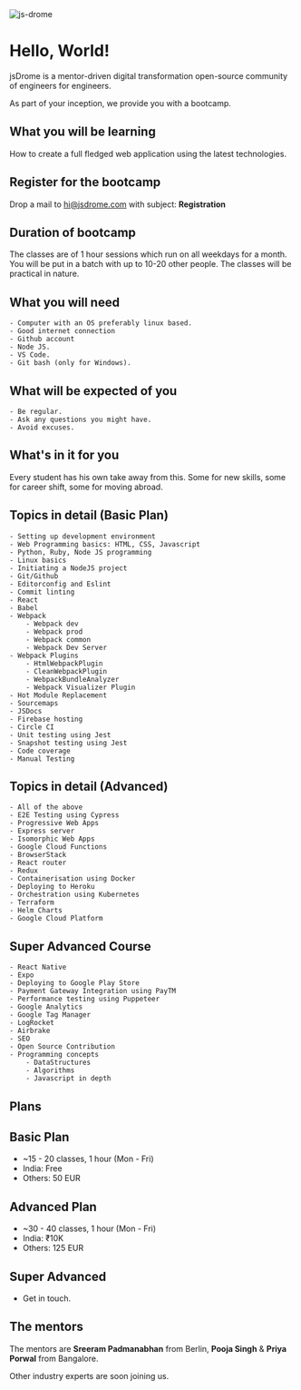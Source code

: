 <img src='https://firebasestorage.googleapis.com/v0/b/jsdrome.appspot.com/o/og_image.png?alt=media&token=ab2523cb-2f08-420b-a2a9-fb6a0d0d6f70' title='js-drome' class='post-first-image' />

# Hello, World!

jsDrome is a mentor-driven digital transformation open-source community of engineers for engineers.

As part of your inception, we provide you with a bootcamp.

## What you will be learning

How to create a full fledged web application using the latest technologies.

## Register for the bootcamp

Drop a mail to hi@jsdrome.com with subject:  **Registration**

## Duration of bootcamp

The classes are of 1 hour sessions which run on all weekdays for a month. You will be put in a batch with up to 10-20 other people. The classes will be practical in nature.

## What you will need

    - Computer with an OS preferably linux based.
    - Good internet connection
    - Github account
    - Node JS.
    - VS Code.
    - Git bash (only for Windows).

## What will be expected of you

    - Be regular.
    - Ask any questions you might have.
    - Avoid excuses.

## What's in it for you

Every student has his own take away from this. Some for new skills, some for career shift, some for moving abroad.

## Topics in detail (Basic Plan)

    - Setting up development environment
    - Web Programming basics: HTML, CSS, Javascript
    - Python, Ruby, Node JS programming
    - Linux basics
    - Initiating a NodeJS project
    - Git/Github
    - Editorconfig and Eslint
    - Commit linting
    - React
    - Babel
    - Webpack
        - Webpack dev
        - Webpack prod
        - Webpack common
        - Webpack Dev Server
    - Webpack Plugins
        - HtmlWebpackPlugin
        - CleanWebpackPlugin
        - WebpackBundleAnalyzer
        - Webpack Visualizer Plugin
    - Hot Module Replacement
    - Sourcemaps
    - JSDocs
    - Firebase hosting
    - Circle CI
    - Unit testing using Jest
    - Snapshot testing using Jest
    - Code coverage
    - Manual Testing

## Topics in detail (Advanced)

    - All of the above
    - E2E Testing using Cypress
    - Progressive Web Apps
    - Express server
    - Isomorphic Web Apps
    - Google Cloud Functions
    - BrowserStack
    - React router
    - Redux
    - Containerisation using Docker
    - Deploying to Heroku
    - Orchestration using Kubernetes
    - Terraform
    - Helm Charts
    - Google Cloud Platform

## Super Advanced Course

    - React Native
    - Expo
    - Deploying to Google Play Store
    - Payment Gateway Integration using PayTM
    - Performance testing using Puppeteer
    - Google Analytics
    - Google Tag Manager
    - LogRocket
    - Airbrake
    - SEO
    - Open Source Contribution
    - Programming concepts
        - DataStructures
        - Algorithms
        - Javascript in depth

## Plans

## Basic Plan
- ~15 - 20 classes, 1 hour (Mon - Fri)
- India: Free
- Others: 50 EUR

## Advanced Plan
- ~30 - 40 classes, 1 hour (Mon - Fri)
- India: ₹10K
- Others: 125 EUR

## Super Advanced
- Get in touch.

## The mentors

The mentors are **Sreeram Padmanabhan** from Berlin, **Pooja Singh** & **Priya Porwal** from Bangalore.

Other industry experts are soon joining us.